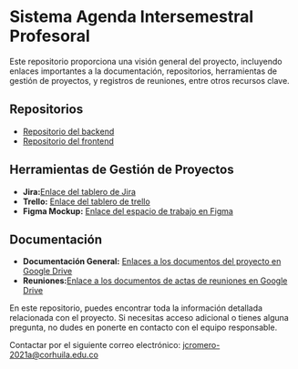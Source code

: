 # Sistema Agenda Intersemestral Profesoral

Este repositorio proporciona una visión general del proyecto, incluyendo enlaces importantes a la documentación, repositorios, herramientas de gestión de proyectos, y registros de reuniones, entre otros recursos clave.

## Repositorios

 - [Repositorio del backend](https://github.com/JcromeroP/Backend)
 - [Repositorio del frontend](https://github.com/JcromeroP/Fronted)
   
## Herramientas de Gestión de Proyectos

 - **Jira:**[Enlace del tablero de Jira](https://sistema-intermestral-corhuila.atlassian.net/jira/software/projects/SCRUM/boards/1?atlOrigin=eyJpIjoiZDlkYWEwZWIwYWI4NGUwNmI2ZTAwY2Q3ZDg4OGRkYjUiLCJwIjoiaiJ9)
 - **Trello:** [Enlace del tablero de trello](https://trello.com/b/KuoseWa4/sistema-agenda-intersemestral-corhuila)
 - **Figma Mockup:** [Enlace del espacio de trabajo en Figma](https://www.figma.com/design/eHc1jQcQ6l8oaqqFyRjrYQ/Mockups?node-id=0-1&t=plSbJuIIJksUHrSf-1)
## Documentación

 - **Documentación General:** [Enlaces a los documentos del proyecto en Google Drive](https://drive.google.com/drive/folders/16N3grrqM79Zev6aYuc0nXLNYxDHWVCJ3?usp=drive_link)
 - **Reuniones:**[Enlace a los documentos de actas de reuniones en Google Drive](https://drive.google.com/drive/folders/1v4lytnRaaseeioQZarw80vVo3E_bn1D4?usp=drive_link)

En este repositorio, puedes encontrar toda la información detallada relacionada con el proyecto. Si necesitas acceso adicional o tienes alguna pregunta, no dudes en ponerte en contacto con el equipo responsable.

Contactar por el siguiente correo electrónico: jcromero-2021a@corhuila.edu.co
